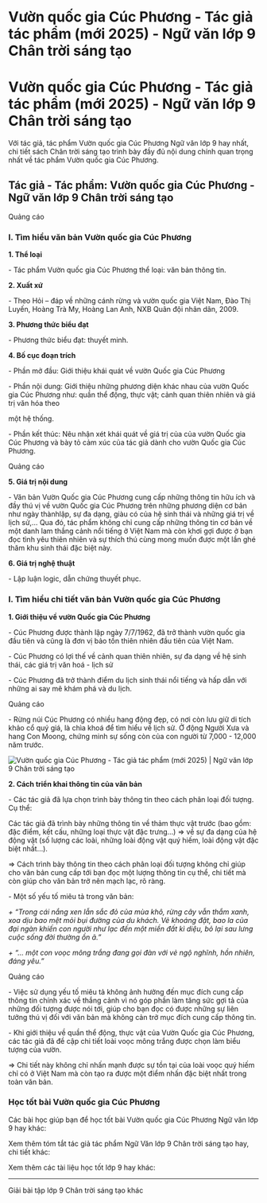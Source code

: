 # Vườn quốc gia Cúc Phương - Tác giả tác phẩm (mới 2025) - Ngữ văn lớp 9 Chân trời sáng tạo

# Vườn quốc gia Cúc Phương - Tác giả tác phẩm (mới 2025) - Ngữ văn lớp 9 Chân trời sáng tạo

Với tác giả, tác phẩm Vườn quốc gia Cúc Phương Ngữ văn lớp 9 hay nhất, chi tiết sách Chân trời sáng tạo trình bày đầy đủ nội dung chính quan trọng nhất về tác phẩm Vườn quốc gia Cúc Phương.

## Tác giả - Tác phẩm: Vườn quốc gia Cúc Phương - Ngữ văn lớp 9 Chân trời sáng tạo

Quảng cáo

### **I. Tìm hiểu văn bản Vườn quốc gia Cúc Phương**

**1\. Thể loại**

\- Tác phẩm Vườn quốc gia Cúc Phương thể loại: văn bản thông tin.

**2\. Xuất xứ**

\- Theo Hỏi – đáp về những cánh rừng và vườn quốc gia Việt Nam, Đào Thị Luyến, Hoàng Trà My, Hoàng Lan Anh, NXB Quân đội nhân dân, 2009.

**3\. Phương thức biểu đạt**

\- Phương thức biểu đạt: thuyết minh.

**4\. Bố cục đoạn trích**

\- Phần mở đầu: Giới thiệu khái quát về vườn Quốc gia Cúc Phương

\- Phần nội dung: Giới thiệu những phương diện khác nhau của vườn Quốc gia Cúc Phương như: quần thể động, thực vật; cảnh quan thiên nhiên và giá trị văn hóa theo

một hệ thống.

\- Phần kết thúc: Nêu nhận xét khái quát về giá trị của của vườn Quốc gia Cúc Phương và bày tỏ cảm xúc của tác giả dành cho vườn Quốc gia Cúc Phương.

Quảng cáo

**5\. Giá trị nội dung**

\- Văn bản Vườn Quốc gia Cúc Phương cung cấp những thông tin hữu ích và đầy thú vị về vườn Quốc gia Cúc Phương trên những phương diện cơ bản như ngày thànhlập, sự đa dạng, giàu có của hệ sinh thái và những giá trị về lịch sử,… Qua đó, tác phẩm không chỉ cung cấp những thông tin cơ bản về một danh lam thắng cảnh nổi tiếng ở Việt Nam mà còn khơi gợi được ở bạn đọc tình yêu thiên nhiên và sự thích thú cùng mong muốn được một lần ghé thăm khu sinh thái đặc biệt này.

**6\. Giá trị nghệ thuật**

\- Lập luận logic, dẫn chứng thuyết phục.

### **I. Tìm hiểu chi tiết văn bản Vườn quốc gia Cúc Phương**

**1\. Giới thiệu về vườn Quốc gia Cúc Phương**

\- Cúc Phương được thành lập ngày 7/7/1962, đã trở thành vườn quốc gia đầu tiên và cũng là đơn vị bảo tồn thiên nhiên đầu tiên của Việt Nam. 

\- Cúc Phương có lợi thế về cảnh quan thiên nhiên, sự đa dạng về hệ sinh thái, các giá trị văn hoá - lịch sử

\- Cúc Phương đã trở thành điểm du lịch sinh thái nổi tiếng và hấp dẫn với những ai say mê khám phá và du lịch. 

Quảng cáo

\- Rừng núi Cúc Phương có nhiều hang động đẹp, có nơi còn lưu giữ di tích khảo cổ quý giá, là chìa khoá để tìm hiểu về lịch sử. Ở động Người Xưa và hang Con Moong, chứng minh sự sống còn của con người từ 7,000 - 12,000 năm trước.

![Vườn quốc gia Cúc Phương - Tác giả tác phẩm \(mới 2025\) | Ngữ văn lớp 9 Chân trời sáng tạo](https://vietjack.com/soan-van-lop-9-ct/images/tac-gia-tac-pham-vuon-quoc-gia-cuc-phuong.PNG)

**2\. Cách triển khai thông tin của văn bản**

\- Các tác giả đã lựa chọn trình bày thông tin theo cách phân loại đối tượng. Cụ thể:

Các tác giả đã trình bày những thông tin về thảm thực vật trước (bao gồm: đặc điểm, kết cấu, những loại thực vật đặc trưng…) => về sự đa dạng của hệ động vật (số lượng các loài, những loài động vật quý hiếm, loài động vật đặc biệt nhất…).

=> Cách trình bày thông tin theo cách phân loại đối tượng không chỉ giúp cho văn bản cung cấp tới bạn đọc một lượng thông tin cụ thể, chi tiết mà còn giúp cho văn bản trở nên mạch lạc, rõ ràng.

\- Một số yếu tố miêu tả trong văn bản:

_\+ “Trong cái nắng xen lẫn sắc đỏ của mùa khô, rừng cây vẫn thắm xanh, xoa dịu bao mệt mỏi bụi đường của du khách. Vẻ khoáng đặt, bao la của đại ngàn khiến con người như lạc đến một miền đất kì diệu, bỏ lại sau lưng cuộc sống đời thường ồn ã.”_

_\+ “… một con voọc mông trắng đang gọi đàn với vẻ ngộ nghĩnh, hồn nhiên, đáng yêu.”_

Quảng cáo

\- Việc sử dụng yếu tố miêu tả không ảnh hưởng đến mục đích cung cấp thông tin chính xác về thắng cảnh vì nó góp phần làm tăng sức gợi tả của những đối tượng được nói tới, giúp cho bạn đọc có được những sự liên tưởng thú vị đối với văn bản mà không cản trở mục đích cung cấp thông tin.

\- Khi giới thiệu về quần thể động, thực vật của Vườn Quốc gia Cúc Phương, các tác giả đã đề cập chi tiết loài voọc mông trắng được chọn làm biểu tượng của vườn.

=> Chi tiết này không chỉ nhấn mạnh được sự tồn tại của loài voọc quý hiếm chỉ có ở Việt Nam mà còn tạo ra được một điểm nhấn đặc biệt nhất trong toàn văn bản.

### **Học tốt bài Vườn quốc gia Cúc Phương**

Các bài học giúp bạn để học tốt bài Vườn quốc gia Cúc Phương Ngữ văn lớp 9 hay khác:

Xem thêm tóm tắt tác giả tác phẩm Ngữ Văn lớp 9 Chân trời sáng tạo hay, chi tiết khác:

Xem thêm các tài liệu học tốt lớp 9 hay khác:

* * *

Giải bài tập lớp 9 Chân trời sáng tạo khác
